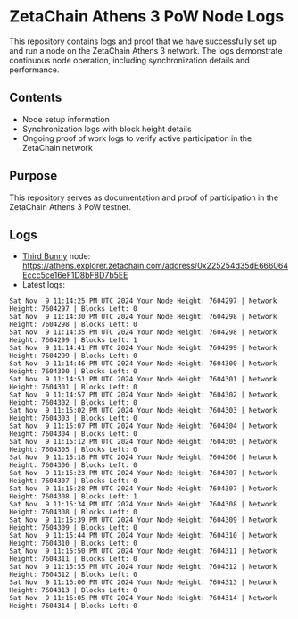 # ZetaChain Athens 3 PoW Node Logs
This repository contains logs and proof that we have successfully set up and run a node on the ZetaChain Athens 3 network. The logs demonstrate continuous node operation, including synchronization details and performance.

## Contents
- Node setup information
- Synchronization logs with block height details
- Ongoing proof of work logs to verify active participation in the ZetaChain network

## Purpose
This repository serves as documentation and proof of participation in the ZetaChain Athens 3 PoW testnet.

## Logs

- [Third Bunny](https://thirdbunny.xyz/) node: https://athens.explorer.zetachain.com/address/0x225254d35dE666064Eccc5ce16eF1D8bF8D7b5EE
- Latest logs:
```
Sat Nov  9 11:14:25 PM UTC 2024 Your Node Height: 7604297 | Network Height: 7604297 | Blocks Left: 0
Sat Nov  9 11:14:30 PM UTC 2024 Your Node Height: 7604298 | Network Height: 7604298 | Blocks Left: 0
Sat Nov  9 11:14:35 PM UTC 2024 Your Node Height: 7604298 | Network Height: 7604299 | Blocks Left: 1
Sat Nov  9 11:14:41 PM UTC 2024 Your Node Height: 7604299 | Network Height: 7604299 | Blocks Left: 0
Sat Nov  9 11:14:46 PM UTC 2024 Your Node Height: 7604300 | Network Height: 7604300 | Blocks Left: 0
Sat Nov  9 11:14:51 PM UTC 2024 Your Node Height: 7604301 | Network Height: 7604301 | Blocks Left: 0
Sat Nov  9 11:14:57 PM UTC 2024 Your Node Height: 7604302 | Network Height: 7604302 | Blocks Left: 0
Sat Nov  9 11:15:02 PM UTC 2024 Your Node Height: 7604303 | Network Height: 7604303 | Blocks Left: 0
Sat Nov  9 11:15:07 PM UTC 2024 Your Node Height: 7604304 | Network Height: 7604304 | Blocks Left: 0
Sat Nov  9 11:15:12 PM UTC 2024 Your Node Height: 7604305 | Network Height: 7604305 | Blocks Left: 0
Sat Nov  9 11:15:18 PM UTC 2024 Your Node Height: 7604306 | Network Height: 7604306 | Blocks Left: 0
Sat Nov  9 11:15:23 PM UTC 2024 Your Node Height: 7604307 | Network Height: 7604307 | Blocks Left: 0
Sat Nov  9 11:15:28 PM UTC 2024 Your Node Height: 7604307 | Network Height: 7604308 | Blocks Left: 1
Sat Nov  9 11:15:34 PM UTC 2024 Your Node Height: 7604308 | Network Height: 7604308 | Blocks Left: 0
Sat Nov  9 11:15:39 PM UTC 2024 Your Node Height: 7604309 | Network Height: 7604309 | Blocks Left: 0
Sat Nov  9 11:15:44 PM UTC 2024 Your Node Height: 7604310 | Network Height: 7604310 | Blocks Left: 0
Sat Nov  9 11:15:50 PM UTC 2024 Your Node Height: 7604311 | Network Height: 7604311 | Blocks Left: 0
Sat Nov  9 11:15:55 PM UTC 2024 Your Node Height: 7604312 | Network Height: 7604312 | Blocks Left: 0
Sat Nov  9 11:16:00 PM UTC 2024 Your Node Height: 7604313 | Network Height: 7604313 | Blocks Left: 0
Sat Nov  9 11:16:05 PM UTC 2024 Your Node Height: 7604314 | Network Height: 7604314 | Blocks Left: 0
```
